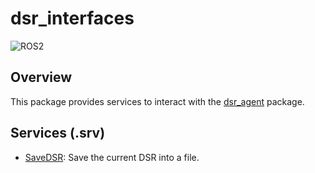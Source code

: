 # dsr_interfaces

![ROS2](https://img.shields.io/badge/ros2-humble-blue?logo=ros&logoColor=white)

## Overview
This package provides services to interact with the [dsr_agent](../dsr_agent) package.

## Services (.srv)
* [SaveDSR](srv/SaveDSR.srv): Save the current DSR into a file.

